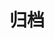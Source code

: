 ---
title: 归档
description: 归档的博文
header_img: img/archive-bg.jpg
#header_img: img/home-bg.jpg
short: true
---